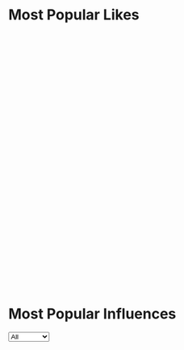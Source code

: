 # Most Popular Likes
<div class="barChart" data-url="data/mostPopularLikes.json" style="width: 900px; height: 500px;"></div>

# Most Popular Influences
<select name="Genre" class="genreSelect" chart-id="mostpopularinfluences">
    <option value="">All</option>
    <option value="Dance">Dance</option>
    <option value="Electronic">Electronic</option>
    <option value="HipHop">HipHop</option>
    <option value="Indie">Indie</option>
    <option value="Metal">Metal</option>
    <option value="Pop">Pop</option>
    <option value="Punk">Punk</option>
    <option value="Rock">Rock</option>
    <option value="Roots">Roots</option>
</select>
<div id="mostpopularinfluences" class="barChart" data-url="data/mostPopularInfluences.json" style="width: 900px; height: 500px;"></div>